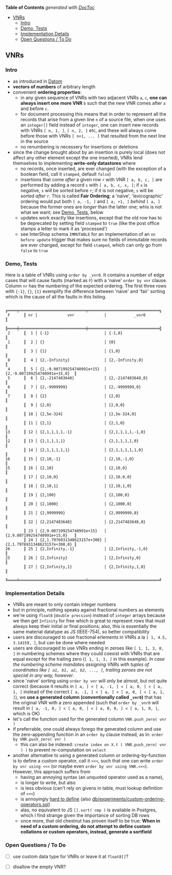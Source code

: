 <!-- START doctoc generated TOC please keep comment here to allow auto update -->
<!-- DON'T EDIT THIS SECTION, INSTEAD RE-RUN doctoc TO UPDATE -->
**Table of Contents**  *generated with [DocToc](https://github.com/thlorenz/doctoc)*

- [VNRs](#vnrs)
  - [Intro](#intro)
  - [Demo, Tests](#demo-tests)
  - [Implementation Details](#implementation-details)
  - [Open Questions / To Do](#open-questions--to-do)

<!-- END doctoc generated TOC please keep comment here to allow auto update -->




## VNRs

### Intro

* as introduced in [Datom](https://github.com/loveencounterflow/datom/blob/master/VNRs.md)
* **vectors of numbers** of arbitrary length
* convenient **ordering properties**:
  * in any given sequence of VNRs with two adjacent VNRs `a`, `c`, **one can always insert one more VNR**
    `b` such that the new VNR comes after `a` and before `c`.
  * for document processing this means that in order to represent all the records that arise from a given
    line `n` of a source file, when one uses an `integer[]` field instead of `integer`, one can insert new
    records with VNRs `[ n, 1, ]`, `[ n, 2, ]` etc, and these will always come before those with VNRs `[
    n+1, ... ]` that resulted from the next line in the source
  * no renumbering is necessery for insertions or deletions
* since the change brought about by an insertion is purely local (does not affect any other element except
  the one inserted), VNRs lend themselves to implementing **write-only datastores** where
  * no records, once inserted, are ever changed (with the exception of a boolean field, call it `stamped`,
    default `false`)
  * insertions that come *after* a given row `r` with VNR `[ a, b, c, ]` are performed by adding a record
    `s` with `[ a, b, c, x, ]`; if `x` is negative, `s` will be sorted before `r`; if it is not negative,
    `s` will be sorted *after* `r`. This is called **Fair Ordering**;  a 'naive', 'lexicographic' ordering
    would put both `[ a, -1, ]` and `[ a, +1, ]` *behind* `[ a, ]` because the former ones are *longer* than
    the latter one; whis is not what we want; see [Demo, Tests](#demo-tests), below
  * updates work exactly like insertions, except that the old row has to be deprecated by setting field
    `stamped` to `true` (like the post office stamps a letter to mark it as 'processed')
  * see InterShop schema `IMMUTABLE` for an implementation of an `on before update` trigger that makes sure
    no fields of immutable records are ever changed, except for field `stamped`, which can only go from
    `false` to `true`

### Demo, Tests

Here is a table of VNRs using `order by _vnr0`. It contains a number of edge cases that will cause faults
(marked as `F`) with a 'naive' `order by vnr` clause. Column `nr` has the numbering of the expected
ordering. The first three rows with `{-1}`, `{}`, `{1}` exemplify the difference between 'naive' and 'fair'
sorting which is the cause of all the faults in this listing.

```
        ╔════╤═════════════════════════════╤═══════════════════════════════╗
 F      ║ nr │             vnr             │            _vnr0              ║
        ╠════╪═════════════════════════════╪═══════════════════════════════╣
 2      ║  1 │ {-1}                        │ {-1,0}                        ║
 1      ║  2 │ {}                          │ {0}                           ║
        ║  3 │ {1}                         │ {1,0}                         ║
 8      ║  4 │ {2,-Infinity}               │ {2,-Infinity,0}               ║
 4      ║  5 │ {2,-9.007199254740991e+15}  │ {2,-9.007199254740991e+15,0}  ║
 5      ║  6 │ {2,-2147483648}             │ {2,-2147483648,0}             ║
 6      ║  7 │ {2,-9999999}                │ {2,-9999999,0}                ║
 7      ║  8 │ {2}                         │ {2,0}                         ║
        ║  9 │ {2,0}                       │ {2,0,0}                       ║
        ║ 10 │ {2,5e-324}                  │ {2,5e-324,0}                  ║
        ║ 11 │ {2,1}                       │ {2,1,0}                       ║
13      ║ 12 │ {2,1,1,1,1,-1}              │ {2,1,1,1,1,-1,0}              ║
12      ║ 13 │ {2,1,1,1,1}                 │ {2,1,1,1,1,0}                 ║
        ║ 14 │ {2,1,1,1,1,1}               │ {2,1,1,1,1,1,0}               ║
16      ║ 15 │ {2,10,-1}                   │ {2,10,-1,0}                   ║
15      ║ 16 │ {2,10}                      │ {2,10,0}                      ║
        ║ 17 │ {2,10,0}                    │ {2,10,0,0}                    ║
        ║ 18 │ {2,10,1}                    │ {2,10,1,0}                    ║
        ║ 19 │ {2,100}                     │ {2,100,0}                     ║
        ║ 20 │ {2,1000}                    │ {2,1000,0}                    ║
        ║ 21 │ {2,9999999}                 │ {2,9999999,0}                 ║
        ║ 22 │ {2,2147483648}              │ {2,2147483648,0}              ║
        ║ 23 │ {2,9.007199254740991e+15}   │ {2,9.007199254740991e+15,0}   ║
        ║ 24 │ {2,1.7976931348623157e+308} │ {2,1.7976931348623157e+308,0} ║
26      ║ 25 │ {2,Infinity,-1}             │ {2,Infinity,-1,0}             ║
25      ║ 26 │ {2,Infinity}                │ {2,Infinity,0}                ║
        ║ 27 │ {2,Infinity,1}              │ {2,Infinity,1,0}              ║
        ╚════╧═════════════════════════════╧═══════════════════════════════╝
```

### Implementation Details

* VNRs are meant to only contain integer numbers
* but in principle, nothing speaks against fractional numbers as elements
* we're using `float8` (`double precsion`) instead of `integer` arrays because we then get `Infinity` for
  free which is great to represent rows that must always keep their initial or final positions; also, this
  is essentially the same material datatype as JS (IEEE-754), so better compatibility
* users are discouraged to use fractional erlements in VNRs a la `[ 1, 4.5, 3.14159, ]`, but can be done
  where needed
* users are discouraged to use VNRs ending in zeroes like `[ 1, 1, 3, 0, ]` in numbering schemes where they
  could coexist with VNRs that are equal except for the trailing zero (`[ 1, 1, 3, ]` in this example). *In
  case the numbering scheme mandates assigning VNRs with tuples of coordinates like `[ a1, b1, a2, b2,
  ..., ]`, trailing zeroes are not special in any way, however*.
* since 'naive' sorting using `order by vnr` will only be almost, but not quite correct (because it results
  in `[ a, ] ≺ [ a, -1, ] ≺ [ a, 0, ] ≺ [ a, 1, ]` instead of the correct `[ a, -1, ] ≺ [ a, ] ≺ [ a, 0, ] ≺
  [ a, 1, ]`), we **use a generated column (conventionally called `_vnr0`)** that has the original VNR
  with a zero appended (such that `order by _vnr0` will result in `[ a, -1, 0, ] ≺ [ a, 0, ] ≺ [ a, 0, 0, ]
  ≺ [ a, 1, 0, ]`, which is OK)
* let's call the function used for the generated column `VNR.push_zero( vnr )`
* if preferrable, one could always forego the generated column and use the zero-appending function in an
  `order by` clause instead, as in: `order by VNR.push_zero( vnr )`
  * this can also be indexed: `create index on X.t ( VNR.push_zero( vnr ) )` to prevent re-computation on
    `select`
* another alternative to using a generated column or ordering-by-function is to define a custom operator,
  call it `<<<`, such that one can write `order by vnr using <<<` (or maybe even `order by vnr using
  VNR.<<<`). However, this approach suffers from
  * having an annoying syntax (an unquoted operator used as a name),
  * is longer to write, but also
  * is less obvious (can't rely on givens in table, must lookup definition of `<<<`)
  * is annoyingly [hard to
    define](https://stackoverflow.com/questions/7205878/order-by-using-clause-in-postgresql#7461843) (also
    [db/experiments/custom-ordering-operators.sql](db/experiments/custom-ordering-operators.sql))
  * alas, no equivalent to JS `[].sort( cmp )` is available in Postgres, which I find strange given the
    importance of sorting DB rows
  * once more, that old chestnut has proven itself to be true: **When in need of a custom ordering, do not
    attempt to define custom collations or custom operators, instead, generate a sortfield**

### Open Questions / To Do

* [ ] use custom data type for VNRs or leave it at `float8[]`?
* [ ] disallow the empty VNR?



